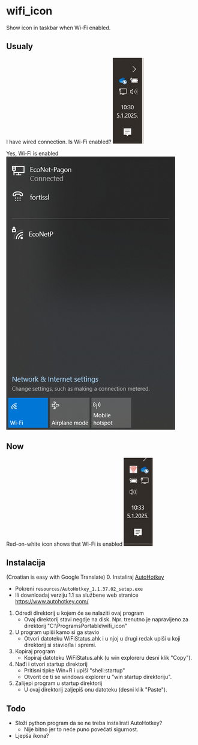 # wifi_icon
Show icon in taskbar when Wi-Fi enabled.

## Usualy
I have wired connection. Is Wi-Fi enabled?
![I have wired connection. Is Wi-Fi enabled?](resources/Taskbar_wo_icon.png)

Yes, Wi-Fi is enabled
![Yes, Wi-Fi is enabled](resources/wifi_on.png)

## Now
Red-on-white icon shows that Wi-Fi is enabled
![Icon shows Wi-Fi enabled](resources/Taskbar_with_icon.png)

## Instalacija
(Croatian is easy with Google Translate)
0. Instaliraj [AutoHotkey](https://www.autohotkey.com/)
   - Pokreni `resources/AutoHotkey_1.1.37.02_setup.exe`
   - Ili downloadaj verziju 1.1 sa službene web stranice https://www.autohotkey.com/
1. Odredi direktorij u kojem će se nalaziti ovaj program
   - Ovaj direktorij stavi negdje na disk.
    Npr. trenutno je napravljeno za direktorij "C:\ProgramsPortable\wifi_icon"
2. U program upiši kamo si ga stavio
   - Otvori datoteku WiFiStatus.ahk i u njoj u drugi redak upiši u koji direktorij si stavio/la i spremi.
3. Kopiraj program
   - Kopiraj datoteku WiFiStatus.ahk (u win exploreru desni klik "Copy").
4. Nađi i otvori startup direktorij
   - Pritisni tipke Win+R i upiši "shell:startup"
   - Otvorit će ti se windows explorer u "win startup direktoriju".
5. Zalijepi program u startup direktorij
   - U ovaj direktorij zaljepiš onu datoteku (desni klik "Paste").

## Todo
- Složi python program da se ne treba instalirati AutoHotkey?
  - Nije bitno jer to neće puno povećati sigurnost.
- Ljepša ikona?